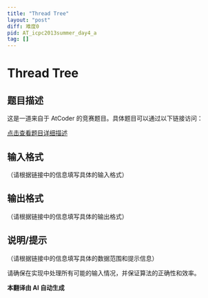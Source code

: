 ```yaml
---
title: "Thread Tree"
layout: "post"
diff: 难度0
pid: AT_icpc2013summer_day4_a
tag: []
---
```


# Thread Tree

## 题目描述

这是一道来自于 AtCoder 的竞赛题目。具体题目可以通过以下链接访问：

[点击查看题目详细描述](https://atcoder.jp/contests/jag2013summer-day4/tasks/icpc2013summer_day4_a)

## 输入格式

（请根据链接中的信息填写具体的输入格式）

## 输出格式

（请根据链接中的信息填写具体的输出格式）

## 说明/提示

（请根据链接中的信息填写具体的数据范围和提示信息）

请确保在实现中处理所有可能的输入情况，并保证算法的正确性和效率。

 **本翻译由 AI 自动生成**

